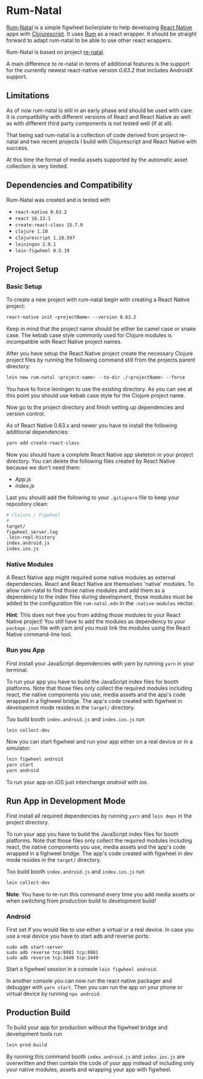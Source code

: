 # Rum-Natal

[Rum-Natal](https://github.com/ClockworksIO/rum-natal) is a simple figwheel boilerplate to help developing [React Native](https://reactnative.dev/) apps with [Clojurescript](https://clojurescript.org/). It uses [Rum](https://github.com/tonsky/rum) as a react wrapper. It should be straight forward to adapt rum-natal to be able to use other react wrappers.

Rum-Natal is based on project [re-natal](https://github.com/drapanjanas/re-natal).

A main difference to re-natal in terms of additional features is the support for the currently newest react-native version _0.63.2_ that includes AndroidX support.

## Limitations

As of now rum-natal is still in an early phase and should be used with care. It is compatibility with different versions of React and React Native as well as with different third party components is not tested well (if at all).

That being sad rum-natal is a collection of code derived from project re-natal and two recent projects I build with Clojurescript and React Native with success.

At this time the format of media assets supported by the automatic asset collection is very limited.

## Dependencies and Compatibility

Rum-Natal was created and is tested with
- `react-native 0.63.2`
- `react 16.13.1`
- `create-react-class 15.7.0`
- `clojure 1.10`
- `clojurescript 1.10.597`
- `leiningen 2.9.1`
- `lein-figwheel 0.5.19`

## Project Setup

### Basic Setup

To create a new project with rum-natal begin with creating a React Native project:
```sh
react-native init <projectName> --version 0.63.2
```
Keep in mind that the project name should be either be camel case or snake case. The kebab case style commonly used for Clojure modules is incompatible with React Native project names.

After you have setup the React Native project create the necessary Clojure project files by running the following command still from the projects parent directory:
```sh
lein new rum-natal <project-name> --to-dir ./<projectName> --force
```
You have to force leiningen to use the existing directory. As you can see at this point you should use kebab case style for the Clojure project name.

Now go to the project directory and finish setting up dependencies and version control.

As of React Native 0.63.x and newer you have to install the following additional dependencies:
```bash
yarn add create-react-class
```

Now you should have a complete React Native app skeleton in your project directory. You can delete the following files created by React Native because we don't need them:
- _App.js_
- _index.js_

Last you should add the following to your `.gitignore` file to keep your repository clean:
```bash
# Clojure / Figwheel
#
target/
figwheel_server.log
.lein-repl-history
index.android.js
index.ios.js
```

### Native Modules

A React Native app might required some native modules as external dependencies. React and React Native are themselves 'native' modules. To allow rum-natal to find those native modules and add them as a dependency to the index files during development, those modules must be added to the configuration file `rum-natal.edn` in the `:native-modules` vector.

**Hint**: This does not free you from adding those modules to your React Native project! You still have to add the modules as dependency to your `package.json` file with yarn and you must link the modules using the React Native command-line tool.

### Run you App

First install your JavaScript dependencies with yarn by running `yarn` in your terminal.

To run your app you have to build the JavaScript index files for booth platforms. Note that those files only collect the required modules including react, the native components you use, media assets and the app's code wrapped in a fighweel bridge. The app's code created with figwheel in developemnt mode resides in the `target/` directory.

Too build booth `index.android.js` and `index.ios.js` run
```bash
lein collect-dev
```

Now you can start figwheel and run your app either on a real device or in a simulator:
```bash
lein figwheel android
yarn start
yarn android
```
To run your app on iOS just interchange _android_ with _ios_.


## Run App in Development Mode

First install all required dependencies by running `yarn` and `lein deps` in the project directory.

To run your app you have to build the JavaScript index files for booth platforms. Note that those files only collect the required modules including react, the native components you use, media assets and the app's code wrapped in a fighweel bridge. The app's code created with figwheel in dev mode resides in the `target/` directory.

Too build booth `index.android.js` and `index.ios.js` run
```bash
lein collect-dev
```

**Note**: You have to re-run this command every time you add media assets or when switching from production build to development build!

### Android

First set if you would like to use either a virtual or a real device. In case you use a real device you have to start adb and reverse ports:
```
sudo adb start-server
sudo adb reverse tcp:8081 tcp:8081
sudo adb reverse tcp:3449 tcp:3449
```

Start a figwheel session in a console `lein figwheel android`.

In another console you can now run the react native packager and debugger with `yarn start`. Then you can run the app on your phone or virtual device by running `npx android`.


## Production Build

To build your app for production without the figwheel bridge and development tools run
```bash
lein prod-build
```

By running this command booth `index.android.js` and `index.ios.js` are overwritten and then contain the code of your app instead of including only your native modules, assets and wrapping your app with figwheel.
